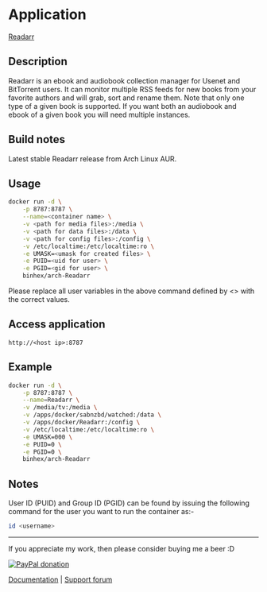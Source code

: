 # Application

[Readarr](https://github.com/Readarr/Readarr)

## Description

Readarr is an ebook and audiobook collection manager for Usenet and BitTorrent
users. It can monitor multiple RSS feeds for new books from your favorite
authors and will grab, sort and rename them. Note that only one type of a given
book is supported. If you want both an audiobook and ebook of a given book you
will need multiple instances.

## Build notes

Latest stable Readarr release from Arch Linux AUR.

## Usage

```bash
docker run -d \
    -p 8787:8787 \
    --name=<container name> \
    -v <path for media files>:/media \
    -v <path for data files>:/data \
    -v <path for config files>:/config \
    -v /etc/localtime:/etc/localtime:ro \
    -e UMASK=<umask for created files> \
    -e PUID=<uid for user> \
    -e PGID=<gid for user> \
    binhex/arch-Readarr
```

Please replace all user variables in the above command defined by <> with the
correct values.

## Access application

`http://<host ip>:8787`

## Example

```bash
docker run -d \
    -p 8787:8787 \
    --name=Readarr \
    -v /media/tv:/media \
    -v /apps/docker/sabnzbd/watched:/data \
    -v /apps/docker/Readarr:/config \
    -v /etc/localtime:/etc/localtime:ro \
    -e UMASK=000 \
    -e PUID=0 \
    -e PGID=0 \
    binhex/arch-Readarr
```

## Notes

User ID (PUID) and Group ID (PGID) can be found by issuing the following command
for the user you want to run the container as:-

```bash
id <username>
```

___
If you appreciate my work, then please consider buying me a beer  :D

[![PayPal donation](https://www.paypal.com/en_US/i/btn/btn_donate_SM.gif)](https://www.paypal.com/cgi-bin/webscr?cmd=_s-xclick&hosted_button_id=MM5E27UX6AUU4)

[Documentation](https://github.com/binhex/documentation) | [Support forum](https://forums.unraid.net/topic/116459-support-binhex-readarr/)
